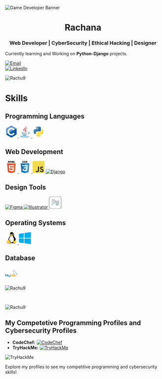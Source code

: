 

![Game Developer Banner](https://media.dev.to/cdn-cgi/image/width=1000,height=420,fit=cover,gravity=auto,format=auto/https://dev-to-uploads.s3.amazonaws.com/uploads/articles/dzav3pgtclaw23zdpw0j.png)

<h1 align="center">Rachana</h1>
<h3 align="center"> Web Developer | CyberSecurity | Ethical Hacking | Designer </h3>


Currently learning and Working on **Python-Django** projects.




[![Email](https://img.shields.io/badge/Email-4al21cg043@gmail.com-blue)](mailto:4al21cg043@gmail.com)
<br>
[![LinkedIn](https://img.shields.io/badge/LinkedIn-Rachana-blue)](https://www.linkedin.com/in/rachana-acharya-81390422a/)
<p align="left"> <img src="https://komarev.com/ghpvc/?username=Rachu9&label=Profile%20views&color=0e75b6&style=flat" alt="Rachu9" /> </p>

</p>

## <h1>Skills</h1>

## Programming Languages

<p align="left"> <a href="https://www.cprogramming.com/" target="_blank" rel="noreferrer"> <img src="https://raw.githubusercontent.com/devicons/devicon/master/icons/c/c-original.svg" alt="C" width="40" height="40"/> </a> <a href="https://www.java.com" target="_blank" rel="noreferrer"> <img src="https://raw.githubusercontent.com/devicons/devicon/master/icons/java/java-original.svg" alt="Java" width="40" height="40"/> </a> <a href="https://www.python.org" target="_blank" rel="noreferrer"> <img src="https://raw.githubusercontent.com/devicons/devicon/master/icons/python/python-original.svg" alt="Python" width="40" height="40"/> </a> </p>

## Web Development

<p align="left"> <a href="https://www.w3.org/html/" target="_blank" rel="noreferrer"> <img src="https://raw.githubusercontent.com/devicons/devicon/master/icons/html5/html5-original-wordmark.svg" alt="HTML5" width="40" height="40"/> </a> <a href="https://www.w3schools.com/css/" target="_blank" rel="noreferrer"> <img src="https://raw.githubusercontent.com/devicons/devicon/master/icons/css3/css3-original-wordmark.svg" alt="CSS3" width="40" height="40"/> </a> <a href="https://developer.mozilla.org/en-US/docs/Web/JavaScript" target="_blank" rel="noreferrer"> <img src="https://raw.githubusercontent.com/devicons/devicon/master/icons/javascript/javascript-original.svg" alt="JavaScript" width="40" height="40"/> </a> <a href="https://www.djangoproject.com/" target="_blank" rel="noreferrer"> <img src="https://cdn.worldvectorlogo.com/logos/django.svg" alt="Django" width="40" height="40"/> </a> </p>

## Design Tools

<p align="left"> <a href="https://www.figma.com/" target="_blank" rel="noreferrer"> <img src="https://www.vectorlogo.zone/logos/figma/figma-icon.svg" alt="Figma" width="40" height="40"/> </a> <a href="https://www.adobe.com/in/products/illustrator.html" target="_blank" rel="noreferrer"> <img src="https://www.vectorlogo.zone/logos/adobe_illustrator/adobe_illustrator-icon.svg" alt="Illustrator" width="40" height="40"/> </a> <a href="https://www.photoshop.com/en" target="_blank" rel="noreferrer"> <img src="https://raw.githubusercontent.com/devicons/devicon/master/icons/photoshop/photoshop-line.svg" alt="Photoshop" width="40" height="40"/> </a> </p>

 ## Operating Systems

<p align="left"> <a href="https://www.linux.org/" target="_blank" rel="noreferrer"> <img src="https://raw.githubusercontent.com/devicons/devicon/master/icons/linux/linux-original.svg" alt="Linux" width="40" height="40"/> </a> <a href="https://www.microsoft.com/en-us/windows" target="_blank" rel="noreferrer"> <img src="https://raw.githubusercontent.com/devicons/devicon/master/icons/windows8/windows8-original.svg" alt="Windows" width="40" height="40"/> </a> </p>

## Database

<p align="left"> <a href="https://www.mysql.com/" target="_blank" rel="noreferrer"> <img src="https://raw.githubusercontent.com/devicons/devicon/master/icons/mysql/mysql-original-wordmark.svg" alt="MySQL" width="40" height="40"/> </a> </p>

<p><img align="center" src="https://github-readme-streak-stats.herokuapp.com/?user=Rachu9&" alt="Rachu9" /></p><br><p><img src="https://github-readme-stats.vercel.app/api/top-langs/?username=Rachu9&layout=compact&theme=tokyonight" alt="Rachu9" /></p>

## My Competetive Programming Profiles and Cybersecurity Profiles

- **CodeChef:** [![CodeChef](https://img.shields.io/badge/CodeChef-rachanaacharya-orange)](https://www.codechef.com/users/rachanaacharya)
- **TryHackMe:** [![TryHackMe](https://img.shields.io/badge/TryHackMe-Acchu99-blue)](https://tryhackme.com/p/Acchu99)
  <br>
<img src="https://tryhackme-badges.s3.amazonaws.com/Acchu99.png" alt="TryHackMe">


Explore my profiles to see my competitive programming and cybersecurity skills!


